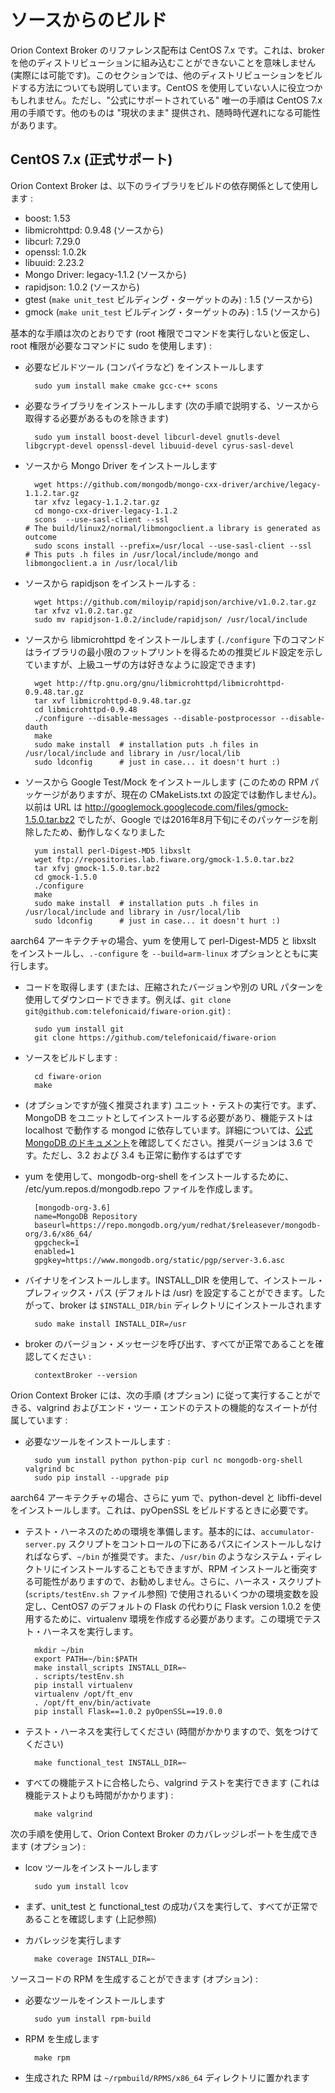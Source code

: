 # ソースからのビルド

Orion Context Broker のリファレンス配布は CentOS 7.x です。これは、broker を他のディストリビューションに組み込むことができないことを意味しません (実際には可能です)。このセクションでは、他のディストリビューションをビルドする方法についても説明しています。CentOS を使用していない人に役立つかもしれません。ただし、"公式にサポートされている" 唯一の手順は CentOS 7.x 用の手順です。他のものは "現状のまま" 提供され、随時時代遅れになる可能性があります。

## CentOS 7.x (正式サポート)

Orion Context Broker は、以下のライブラリをビルドの依存関係として使用します :

* boost: 1.53
* libmicrohttpd: 0.9.48 (ソースから)
* libcurl: 7.29.0
* openssl: 1.0.2k
* libuuid: 2.23.2
* Mongo Driver: legacy-1.1.2 (ソースから)
* rapidjson: 1.0.2 (ソースから)
* gtest (`make unit_test` ビルディング・ターゲットのみ) : 1.5 (ソースから)
* gmock (`make unit_test` ビルディング・ターゲットのみ) : 1.5 (ソースから)

基本的な手順は次のとおりです (root 権限でコマンドを実行しないと仮定し、root 権限が必要なコマンドに sudo を使用します) :

* 必要なビルドツール (コンパイラなど) をインストールします

        sudo yum install make cmake gcc-c++ scons

* 必要なライブラリをインストールします (次の手順で説明する、ソースから取得する必要があるものを除きます)

        sudo yum install boost-devel libcurl-devel gnutls-devel libgcrypt-devel openssl-devel libuuid-devel cyrus-sasl-devel

* ソースから Mongo Driver をインストールします

        wget https://github.com/mongodb/mongo-cxx-driver/archive/legacy-1.1.2.tar.gz
        tar xfvz legacy-1.1.2.tar.gz
        cd mongo-cxx-driver-legacy-1.1.2
        scons  --use-sasl-client --ssl                                        # The build/linux2/normal/libmongoclient.a library is generated as outcome
        sudo scons install --prefix=/usr/local --use-sasl-client --ssl        # This puts .h files in /usr/local/include/mongo and libmongoclient.a in /usr/local/lib

* ソースから rapidjson をインストールする :

        wget https://github.com/miloyip/rapidjson/archive/v1.0.2.tar.gz
        tar xfvz v1.0.2.tar.gz
        sudo mv rapidjson-1.0.2/include/rapidjson/ /usr/local/include

* ソースから libmicrohttpd をインストールします (`./configure` 下のコマンドはライブラリの最小限のフットプリントを得るための推奨ビルド設定を示していますが、上級ユーザの方は好きなように設定できます)

        wget http://ftp.gnu.org/gnu/libmicrohttpd/libmicrohttpd-0.9.48.tar.gz
        tar xvf libmicrohttpd-0.9.48.tar.gz
        cd libmicrohttpd-0.9.48
        ./configure --disable-messages --disable-postprocessor --disable-dauth
        make
        sudo make install  # installation puts .h files in /usr/local/include and library in /usr/local/lib
        sudo ldconfig      # just in case... it doesn't hurt :)

* ソースから Google Test/Mock をインストールします (このための RPM パッケージがありますが、現在の CMakeLists.txt の設定では動作しません)。以前は URL は http://googlemock.googlecode.com/files/gmock-1.5.0.tar.bz2 でしたが、Google では2016年8月下旬にそのパッケージを削除したため、動作しなくなりました

        yum install perl-Digest-MD5 libxslt
        wget ftp://repositories.lab.fiware.org/gmock-1.5.0.tar.bz2
        tar xfvj gmock-1.5.0.tar.bz2
        cd gmock-1.5.0
        ./configure
        make
        sudo make install  # installation puts .h files in /usr/local/include and library in /usr/local/lib
        sudo ldconfig      # just in case... it doesn't hurt :)

aarch64 アーキテクチャの場合、yum を使用して perl-Digest-MD5 と libxslt をインストールし、`.-configure` を `--build=arm-linux` オプションとともに実行します。

* コードを取得します (または、圧縮されたバージョンや別の URL パターンを使用してダウンロードできます。例えば、`git clone git@github.com:telefonicaid/fiware-orion.git`) :

        sudo yum install git
        git clone https://github.com/telefonicaid/fiware-orion

* ソースをビルドします :

        cd fiware-orion
        make

* (オプションですが強く推奨されます) ユニット・テストの実行です。まず、MongoDB をユニットとしてインストールする必要があり、機能テストは localhost で動作する mongod に依存しています。詳細については、[公式 MongoDB のドキュメント](https://docs.mongodb.com/manual/tutorial/install-mongodb-on-red-hat/)を確認してください。推奨バージョンは 3.6 です。ただし、3.2 および 3.4 も正常に動作するはずです

* yum を使用して、mongodb-org-shell をインストールするために、 /etc/yum.repos.d/mongodb.repo ファイルを作成します。

        [mongodb-org-3.6]
        name=MongoDB Repository
        baseurl=https://repo.mongodb.org/yum/redhat/$releasever/mongodb-org/3.6/x86_64/
        gpgcheck=1
        enabled=1
        gpgkey=https://www.mongodb.org/static/pgp/server-3.6.asc

* バイナリをインストールします。INSTALL_DIR を使用して、インストール・プレフィックス・パス (デフォルトは /usr) を設定することができます。したがって、broker は `$INSTALL_DIR/bin` ディレクトリにインストールされます

        sudo make install INSTALL_DIR=/usr

* broker のバージョン・メッセージを呼び出す、すべてが正常であることを確認してください :

        contextBroker --version

Orion Context Broker には、次の手順 (オプション) に従って実行することができる、valgrind およびエンド・ツー・エンドのテストの機能的なスイートが付属しています :

* 必要なツールをインストールします :

        sudo yum install python python-pip curl nc mongodb-org-shell valgrind bc
        sudo pip install --upgrade pip 

aarch64 アーキテクチャの場合、さらに yum で、python-devel と libffi-devel をインストールします。これは、pyOpenSSL をビルドするときに必要です。


* テスト・ハーネスのための環境を準備します。基本的には、`accumulator-server.py` スクリプトをコントロールの下にあるパスにインストールしなければならず、`~/bin` が推奨です。また、`/usr/bin` のようなシステム・ディレクトリにインストールすることもできますが、RPM インストールと衝突する可能性がありますので、お勧めしません。さらに、ハーネス・スクリプト (`scripts/testEnv.sh` ファイル参照) で使用されるいくつかの環境変数を設定し、CentOS7 のデフォルトの Flask の代わりに Flask version 1.0.2 を使用するために、virtualenv 環境を作成する必要があります。この環境でテスト・ハーネスを実行します。

        mkdir ~/bin
        export PATH=~/bin:$PATH
        make install_scripts INSTALL_DIR=~
        . scripts/testEnv.sh
        pip install virtualenv
        virtualenv /opt/ft_env
        . /opt/ft_env/bin/activate
        pip install Flask==1.0.2 pyOpenSSL==19.0.0

* テスト・ハーネスを実行してください (時間がかかりますので、気をつけてください)

        make functional_test INSTALL_DIR=~

* すべての機能テストに合格したら、valgrind テストを実行できます (これは機能テストよりも時間がかかります) :

        make valgrind

次の手順を使用して、Orion Context Broker のカバレッジレポートを生成できます (オプション) :

* lcov ツールをインストールします

        sudo yum install lcov

* まず、unit_test と functional_test の成功パスを実行して、すべてが正常であることを確認します (上記参照)

* カバレッジを実行します

        make coverage INSTALL_DIR=~

ソースコードの RPM を生成することができます (オプション) :

* 必要なツールをインストールします

        sudo yum install rpm-build

* RPM を生成します

        make rpm

* 生成された RPM は `~/rpmbuild/RPMS/x86_64` ディレクトリに置かれます

